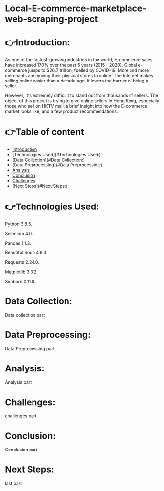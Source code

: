 # Local-E-commerce-marketplace-web-scraping-project

# :point_right:Introduction:

As one of the fastest-growing industries in the world, E-commerce sales have increased 170% over the past 5 years (2015 - 2020). Global e-commerce jumps to $26.7 trillion, fuelled by COVID-19. More and more merchants are moving their physical stores to online. The Internet makes selling online easier than a decade ago, it lowers the barrier of being a seller.

However, it's extremely difficult to stand out from thousands of sellers. The object of this project is trying to give online sellers in Hong Kong, especially those who sell on HKTV mall, a brief insight into how the E-commerce market looks like, and a few product recommendations.

# :point_right:Table of content

* [Introduction](#Introduction:)
* [Technologies Used](#Technologies Used:)
* [Data Collection](#Data Collection:)
* [Data Preprocessing](#Data Preprocessing:)
* [Analysis](#Analysis:)
* [Conclusion](#Conclusion:)
* [Challenges](#Challenges:)
* [Next Steps](#Next Steps:)

# :point_right:Technologies Used:

Python 3.8.5. 

Selenium 4.0. 

Pandas 1.1.3. 

Beautiful Soup 4.9.3. 

Requests 2.24.0. 

Matplotlib 3.3.2. 

Seaborn 0.11.0. 


# Data Collection:
Data collection part


# Data Preprocessing:
Data Preprocessing part

# Analysis:
Analysis part

# Challenges:
challenges part

# Conclusion:
Conclusion part

# Next Steps:
last part
